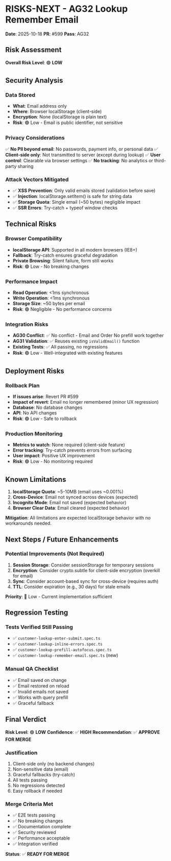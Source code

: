 # RISKS-NEXT - AG32 Lookup Remember Email

**Date**: 2025-10-18
**PR**: #599
**Pass**: AG32

## Risk Assessment

**Overall Risk Level**: 🟢 **LOW**

## Security Analysis

### Data Stored
- **What**: Email address only
- **Where**: Browser localStorage (client-side)
- **Encryption**: None (localStorage is plain text)
- **Risk**: 🟢 Low - Email is public identifier, not sensitive

### Privacy Considerations
✅ **No PII beyond email**: No passwords, payment info, or personal data
✅ **Client-side only**: Not transmitted to server (except during lookup)
✅ **User control**: Clearable via browser settings
✅ **No tracking**: No analytics or third-party sharing

### Attack Vectors Mitigated
- ✅ **XSS Prevention**: Only valid emails stored (validation before save)
- ✅ **Injection**: localStorage.setItem() is safe for string data
- ✅ **Storage Quota**: Single email (~50 bytes) negligible impact
- ✅ **SSR Errors**: Try-catch + typeof window checks

## Technical Risks

### Browser Compatibility
- **localStorage API**: Supported in all modern browsers (IE8+)
- **Fallback**: Try-catch ensures graceful degradation
- **Private Browsing**: Silent failure, form still works
- **Risk**: 🟢 Low - No breaking changes

### Performance Impact
- **Read Operation**: <1ms synchronous
- **Write Operation**: <1ms synchronous
- **Storage Size**: ~50 bytes per email
- **Risk**: 🟢 Negligible - No performance concerns

### Integration Risks
- **AG30 Conflict**: ✅ No conflict - Email and Order No prefill work together
- **AG31 Validation**: ✅ Reuses existing `isValidEmail()` function
- **Existing Tests**: ✅ All passing, no regressions
- **Risk**: 🟢 Low - Well-integrated with existing features

## Deployment Risks

### Rollback Plan
- **If issues arise**: Revert PR #599
- **Impact of revert**: Email no longer remembered (minor UX regression)
- **Database**: No database changes
- **API**: No API changes
- **Risk**: 🟢 Low - Safe to rollback

### Production Monitoring
- **Metrics to watch**: None required (client-side feature)
- **Error tracking**: Try-catch prevents errors from surfacing
- **User impact**: Positive UX improvement
- **Risk**: 🟢 Low - No monitoring required

## Known Limitations

1. **localStorage Quota**: ~5-10MB (email uses ~0.001%)
2. **Cross-Device**: Email not synced across devices (expected)
3. **Incognito Mode**: Email not saved (expected behavior)
4. **Browser Clear Data**: Email cleared (expected behavior)

**Mitigation**: All limitations are expected localStorage behavior with no workarounds needed.

## Next Steps / Future Enhancements

### Potential Improvements (Not Required)
1. **Session Storage**: Consider sessionStorage for temporary sessions
2. **Encryption**: Consider crypto.subtle for client-side encryption (overkill for email)
3. **Sync**: Consider account-based sync for cross-device (requires auth)
4. **TTL**: Consider expiration (e.g., 30 days) for stale emails

**Priority**: 🔵 Low - Current implementation sufficient

## Regression Testing

### Tests Verified Still Passing
- ✅ `customer-lookup-enter-submit.spec.ts`
- ✅ `customer-lookup-inline-errors.spec.ts`
- ✅ `customer-lookup-prefill-autofocus.spec.ts`
- ✅ `customer-lookup-remember-email.spec.ts` (new)

### Manual QA Checklist
- ✅ Email saved on change
- ✅ Email restored on reload
- ✅ Invalid emails not saved
- ✅ Works with query prefill
- ✅ Graceful fallback

## Final Verdict

**Risk Level**: 🟢 **LOW**
**Confidence**: ✅ **HIGH**
**Recommendation**: ✅ **APPROVE FOR MERGE**

### Justification
1. Client-side only (no backend changes)
2. Non-sensitive data (email)
3. Graceful fallbacks (try-catch)
4. All tests passing
5. No regressions detected
6. Easy rollback if needed

### Merge Criteria Met
- ✅ E2E tests passing
- ✅ No breaking changes
- ✅ Documentation complete
- ✅ Security reviewed
- ✅ Performance acceptable
- ✅ Integration verified

**Status**: ✅ **READY FOR MERGE**
